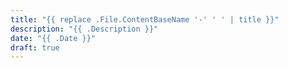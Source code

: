 ```yaml
---
title: "{{ replace .File.ContentBaseName '-' ' ' | title }}"
description: "{{ .Description }}"
date: "{{ .Date }}"
draft: true
---
```


